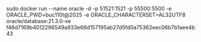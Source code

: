 


sudo docker run --name oracle     -d     -p 51521:1521     -p 55500:5500     -e ORACLE_PWD=buc110t@2025     -e ORACLE_CHARACTERSET=AL32UTF8   oracle/database:21.3.0-xe
f46d7169b4012296549a933e66d157195ab27d5fd0a75362eec06b7b1aee4b43

